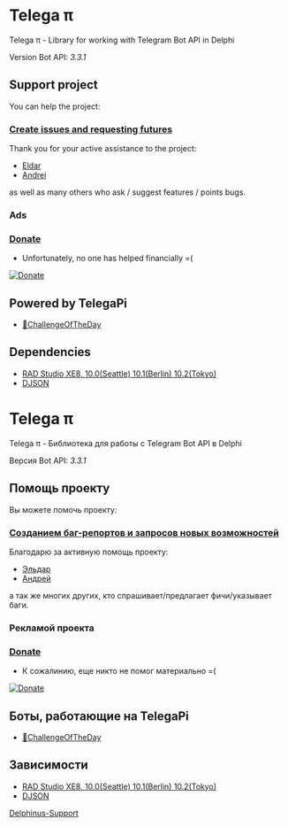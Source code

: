 # Telega π #

Telega π - Library for working with Telegram Bot API in Delphi

Version Bot API: *3.3.1*

## Support project

You can help the project:

### [Create issues and requesting futures](https://github.com/ms301/TelegAPI/issues)
Thank you for your active assistance to the project:
* [Eldar](https://github.com/deadalice)
* [Andrei](https://github.com/andb24)

as well as many others who ask / suggest features / points bugs.
### Ads

### [**Donate**](https://www.paypal.com/cgi-bin/webscr?cmd=_s-xclick&hosted_button_id=5ASFXPC68MS2U)
- Unfortunately, no one has helped financially =(

[![Donate](https://www.paypalobjects.com/en_US/i/btn/btn_donate_LG.gif)](https://www.paypal.com/cgi-bin/webscr?cmd=_s-xclick&hosted_button_id=5ASFXPC68MS2U)

## Powered by TelegaPi
* [🤖ChallengeOfTheDay](https://goo.gl/4TbFH9)

## Dependencies

* [RAD Studio XE8, 10.0(Seattle) 10.1(Berlin) 10.2(Tokyo)](https://www.embarcadero.com/products/delphi)
* [DJSON](https://github.com/mauriziodm/DJSON)

# Telega π #

Telega π - Библиотека для работы с Telegram Bot API в Delphi

Версия Bot API: *3.3.1*

## Помощь проекту

Вы можете помочь проекту:

### [Созданием баг-репортов и запросов новых возможностей](https://github.com/ms301/TelegAPI/issues)
Благодарю за активную помощь проекту:
* [Эльдар](https://github.com/deadalice)
* [Андрей](https://github.com/andb24)

а так же многих других, кто спрашивает/предлагает фичи/указывает баги. 
### Рекламой проекта

### [**Donate**](https://www.paypal.com/cgi-bin/webscr?cmd=_s-xclick&hosted_button_id=5ASFXPC68MS2U)
- К сожалинию, еще никто не помог материально =(

[![Donate](https://www.paypalobjects.com/en_US/i/btn/btn_donate_LG.gif)](https://www.paypal.com/cgi-bin/webscr?cmd=_s-xclick&hosted_button_id=5ASFXPC68MS2U)

## Боты, работающие на TelegaPi
* [🤖ChallengeOfTheDay](https://t.me/cotdbot?start=245903278)

## Зависимости

* [RAD Studio XE8, 10.0(Seattle) 10.1(Berlin) 10.2(Tokyo)](https://www.embarcadero.com/products/delphi)
* [DJSON](https://github.com/mauriziodm/DJSON)


[Delphinus-Support](https://github.com/Memnarch/Delphinus)
